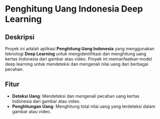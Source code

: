 # Penghitung Uang Indonesia Deep Learning

## Deskripsi

Proyek ini adalah aplikasi **Penghitung Uang Indonesia** yang menggunakan teknologi **Deep Learning** untuk mengidentifikasi dan menghitung uang kertas Indonesia dari gambar atau video. Proyek ini memanfaatkan model deep learning untuk mendeteksi dan mengenali nilai uang dari berbagai pecahan.

## Fitur

- **Deteksi Uang**: Mendeteksi dan mengenali pecahan uang kertas Indonesia dari gambar atau video.
- **Penghitungan Uang**: Menghitung total nilai uang yang terdeteksi dalam gambar atau video.
